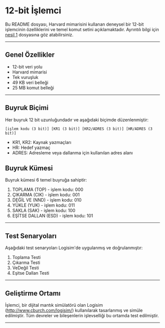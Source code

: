 
# 12-bit İşlemci

Bu README dosyası, Harvard mimarisini kullanan deneysel bir 12-bit işlemcinin özelliklerini ve temel komut setini açıklamaktadır.
Ayrıntılı bilgi için [nesil 1](nesil%201/nesil%201.pdf) dosyasına göz atabilirsiniz.

---

## Genel Özellikler

* 12-bit veri yolu
* Harvard mimarisi
* Tek vuruşluk 
* 49 KB veri belleği
* 25 MB komut belleği

---

## Buyruk Biçimi

Her buyruk 12 bit uzunluğundadır ve aşağıdaki biçimde düzenlenmiştir:

```[işlem kodu (3 bit)] [KR1 (3 bit)] [KR2/ADRES (3 bit)] [HR/ADRES (3 bit)]```

* KR1, KR2: Kaynak yazmaçları
* HR: Hedef yazmaç
* ADRES: Adresleme veya dallanma için kullanılan adres alanı

## Buyruk Kümesi
Buyruk kümesi 6 temel buyruğa sahiptir:

1. TOPLAMA (TOP) - işlem kodu: 000
2. ÇIKARMA (CIK) - işlem kodu: 001
3. DEĞİL VE (NND) - işlem kodu: 010
4. YÜKLE (YUK) - işlem kodu: 011
5. SAKLA (SAK) - işlem kodu: 100
6. EŞİTSE DALLAN (ESD) - işlem kodu: 101

---

## Test Senaryoları

Aşağıdaki test senaryoları Logisim'de uygulanmış ve doğrulanmıştır:

1. Toplama Testi
2. Çıkarma Testi
3. VeDeğil Testi
4. Eşitse Dallan Testi

---

## Geliştirme Ortamı

İşlemci, bir dijital mantık simülatörü olan Logisim (http://www.cburch.com/logisim/) kullanılarak tasarlanmış ve simüle edilmiştir. Tüm devreler ve bileşenlerin işlevselliği bu ortamda test edilmiştir.

---